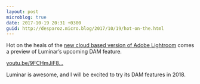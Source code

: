 ```yaml
---
layout: post
microblog: true
date: 2017-10-19 20:31 +0300
guid: http://desparoz.micro.blog/2017/10/19/hot-on-the.html
---
```

Hot on the heals of the <a href="http://www.desparoz.com/2017/10/19/adobe-announces-lightroom-cc-suite/">new cloud based version of Adobe Lightroom</a> comes a preview of Luminar’s upcoming DAM feature.

[youtu.be/9FCHmJiF8...](https://youtu.be/9FCHmJiF894)

Luminar is awesome, and I will be excited to try its DAM features in 2018.
